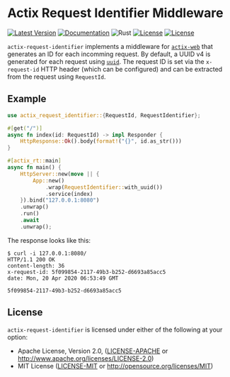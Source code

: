 # Actix Request Identifier Middleware

[![Latest Version](https://img.shields.io/crates/v/actix-request-identifier.svg)](https://crates.io/crates/actix-request-identifier)
[![Documentation](https://docs.rs/https://docs.rs/actix-request-identifiermio/badge.svg)](https://docs.rs/actix-request-identifier)
![Rust](https://github.com/vbrandl/actix-request-identifier/workflows/Rust/badge.svg)
[![License](https://img.shields.io/badge/license-MIT-green.svg)](https://github.com/vbrandl/merging-iterator/blob/master/LICENSE-MIT)
[![License](https://img.shields.io/badge/license-Apache-green.svg)](https://github.com/vbrandl/merging-iterator/blob/master/LICENSE-APACHE)

`actix-request-identifier` implements a middleware for
[`actix-web`](https://github.com/actix/actix-web) that generates an ID for each
incomming request. By default, a UUID v4 is generated for each request using
[`uuid`](https://github.com/uuid-rs/uuid). The request ID is set via the
`x-request-id` HTTP header (which can be configured) and can be extracted from
the request using `RequestId`.

## Example

```rust
use actix_request_identifier::{RequestId, RequestIdentifier};

#[get("/")]
async fn index(id: RequestId) -> impl Responder {
    HttpResponse::Ok().body(format!("{}", id.as_str()))
}

#[actix_rt::main]
async fn main() {
    HttpServer::new(move || {
        App::new()
            .wrap(RequestIdentifier::with_uuid())
            .service(index)
    }).bind("127.0.0.1:8080")
    .unwrap()
    .run()
    .await
    .unwrap();
```

The response looks like this:

```
$ curl -i 127.0.0.1:8080/
HTTP/1.1 200 OK
content-length: 36
x-request-id: 5f099854-2117-49b3-b252-d6693a85acc5
date: Mon, 20 Apr 2020 06:53:49 GMT

5f099854-2117-49b3-b252-d6693a85acc5
```

## License

`actix-request-identifier` is licensed under either of the following at your
option:

 * Apache License, Version 2.0, ([LICENSE-APACHE](LICENSE-APACHE) or http://www.apache.org/licenses/LICENSE-2.0)
 * MIT License ([LICENSE-MIT](LICENSE-MIT) or http://opensource.org/licenses/MIT)
